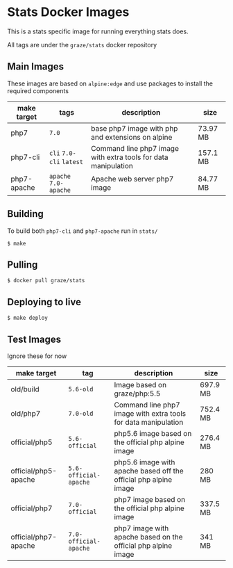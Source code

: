 # Stats Docker Images

This is a stats specific image for running everything stats does.

All tags are under the `graze/stats` docker repository

## Main Images

These images are based on `alpine:edge` and use packages to install the required components

| make target | tags                     | description                                                    | size     |
|-------------|--------------------------|----------------------------------------------------------------|----------|
| php7        | `7.0`                    | base php7 image with php and extensions on alpine              | 73.97 MB |
| php7-cli    | `cli` `7.0-cli` `latest` | Command line php7 image with extra tools for data manipulation | 157.1 MB |
| php7-apache | `apache` `7.0-apache`    | Apache web server php7 image                                   | 84.77 MB |

## Building

To build both `php7-cli` and `php7-apache` run in `stats/`

    $ make

## Pulling

    $ docker pull graze/stats

## Deploying to live

    $ make deploy

## Test Images

Ignore these for now

| make target          | tag                   | description                                                      | size     |
|----------------------|-----------------------|------------------------------------------------------------------|----------|
| old/build            | `5.6-old`             | Image based on graze/php:5.5                                     | 697.9 MB |
| old/php7             | `7.0-old`             | Command line php7 image with extra tools for data manipulation   | 752.4 MB |
| official/php5        | `5.6-official`        | php5.6 image based on the official php alpine image              | 276.4 MB |
| official/php5-apache | `5.6-official-apache` | php5.6 image with apache based off the official php alpine image | 280 MB   |
| official/php7        | `7.0-official`        | php7 image based on the official php alpine image                | 337.5 MB |
| official/php7-apache | `7.0-official-apache` | php7 image with apache based on the official php alpine image    | 341 MB   |
